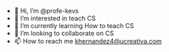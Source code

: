 - 👋 Hi, I’m @profe-kevs
- 👀 I’m interested in teach CS
- 🌱 I’m currently learning How to teach CS
- 💞️ I’m looking to collaborate on CS
- 📫 How to reach me khernandez4@ucreativa.com

<!---
profe-kevs/profe-kevs is a ✨ special ✨ repository because its `README.md` (this file) appears on your GitHub profile.
You can click the Preview link to take a look at your changes.
--->

